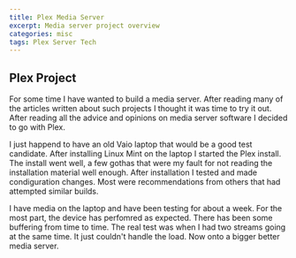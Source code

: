 ```yaml
---
title: Plex Media Server 
excerpt: Media server project overview
categories: misc
tags: Plex Server Tech
---
```



## Plex Project

For some time I have wanted to build a media server.  After reading many of the articles written about such projects I thought it was time to try it out.  After reading all the advice and opinions on media server software I decided to go with Plex.  

I just happend to have an old Vaio laptop that would be a good test candidate.  After installing Linux Mint on the laptop I started the Plex install.  The install went well, a few gothas that were my fault for not reading the installation material well enough.  After installation I tested and made condiguration changes.  Most were recommendations from others that had attempted similar builds.  

I have media on the laptop and have been testing for about a week.  For the most part, the device has perfomred as expected.  There has been some buffering from time to time.  The real test was when I had two streams going at the same time.  It just couldn't handle the load.  Now onto a bigger better media server.
